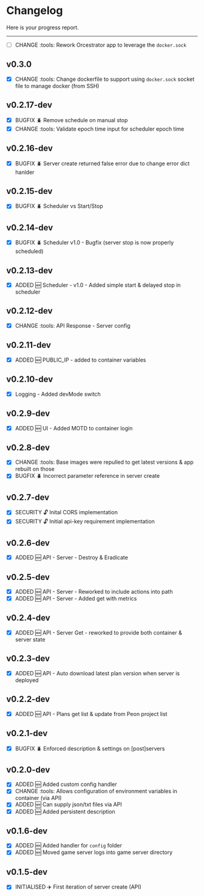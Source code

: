# Changelog

Here is your progress report.

---

- [ ] CHANGE :tools: Rework Orcestrator app to leverage the `docker.sock`

## v0.3.0

- [x] CHANGE :tools: Change dockerfile to support using `docker.sock` socket file to manage docker (from SSH)

## v0.2.17-dev

- [x] BUGFIX :beetle: Remove schedule on manual stop
- [x] CHANGE :tools: Validate epoch time input for scheduler epoch time

## v0.2.16-dev

- [x] BUGFIX :beetle: Server create returned false error due to change error dict hanlder

## v0.2.15-dev

- [x] BUGFIX :beetle: Scheduler vs Start/Stop

## v0.2.14-dev

- [x] BUGFIX :beetle: Scheduler v1.0 - Bugfix (server stop is now properly scheduled)

## v0.2.13-dev

- [x] ADDED :new: Scheduler - v1.0 - Added simple start & delayed stop in scheduler

## v0.2.12-dev

- [x] CHANGE :tools: API Response - Server config

## v0.2.11-dev

- [x] ADDED :new: PUBLIC_IP - added to container variables

## v0.2.10-dev

- [x] Logging - Added devMode switch

## v0.2.9-dev

- [x] ADDED :new: UI - Added MOTD to container login

## v0.2.8-dev

- [x] CHANGE :tools:  Base images were repulled to get latest versions & app rebuilt on those
- [x] BUGFIX :beetle: Incorrect parameter reference in server create

## v0.2.7-dev

- [x] SECURITY :unlock: Inital CORS implementation
- [x] SECURITY :unlock: Initial api-key requirement implementation

## v0.2.6-dev

- [x] ADDED :new: API - Server - Destroy & Eradicate

## v0.2.5-dev

- [x] ADDED :new: API - Server - Reworked to include actions into path
- [x] ADDED :new: API - Server - Added get with metrics

## v0.2.4-dev

- [x] ADDED :new: API - Server Get - reworked to provide both container & server state

## v0.2.3-dev

- [x] ADDED :new: API - Auto download latest plan version when server is deployed

## v0.2.2-dev

- [x] ADDED :new: API - Plans get list & update from Peon project list

## v0.2.1-dev

- [x] BUGFIX :beetle: Enforced description & settings on [post]servers

## v0.2.0-dev

- [x] ADDED :new: Added custom config handler
- [x] CHANGE :tools: Allows configuration of environment variables in container (via API)
- [x] ADDED :new: Can supply json/txt files via API
- [x] ADDED :new: Added persistent description

## v0.1.6-dev

- [x] ADDED :new: Added handler for `config` folder
- [x] ADDED :new: Moved game server logs into game server directory

## v0.1.5-dev

- [x] INITIALISED :airplane:  First iteration of server create (API)
